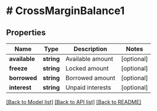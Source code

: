 # # CrossMarginBalance1

## Properties

Name | Type | Description | Notes
------------ | ------------- | ------------- | -------------
**available** | **string** | Available amount | [optional] 
**freeze** | **string** | Locked amount | [optional] 
**borrowed** | **string** | Borrowed amount | [optional] 
**interest** | **string** | Unpaid interests | [optional] 

[[Back to Model list]](../../README.md#documentation-for-models) [[Back to API list]](../../README.md#documentation-for-api-endpoints) [[Back to README]](../../README.md)
